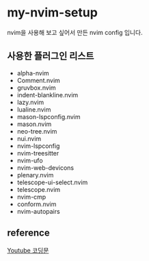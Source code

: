 # my-nvim-setup
nvim을 사용해 보고 싶어서 만든 nvim config 입니다.

## 사용한 플러그인 리스트
- alpha-nvim
- Comment.nvim
- gruvbox.nvim
- indent-blankline.nvim
- lazy.nvim
- lualine.nvim
- mason-lspconfig.nvim
- mason.nvim
- neo-tree.nvim
- nui.nvim
- nvim-lspconfig
- nvim-treesitter
- nvim-ufo
- nvim-web-devicons
- plenary.nvim
- telescope-ui-select.nvim
- telescope.nvim
- nvim-cmp
- conform.nvim
- nvim-autopairs

## reference
[Youtube 코딩문](https://youtu.be/XEOxO2VpTOc?si=_PNcxhECcSFVigLx)
